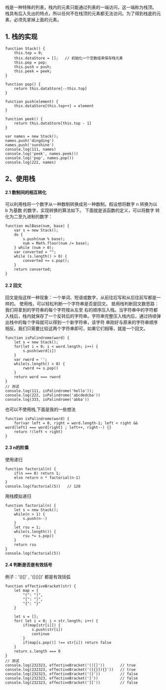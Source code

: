栈是一种特殊的列表，栈内的元素只能通过列表的一端访问，这一端称为栈顶。
栈具有后入先出的特点，所以任何不在栈顶的元素都无法访问。为了得到栈底的元 素，必须先拿掉上面的元素。
## 1. 栈的实现
```
function Stack() {
	this.top = 0;
	this.dataStore = [];   // 初始化一个空数组来保存栈元素
	this.pop = pop;
	this.push = push;
	this.peek = peek;
}

function pop() {
	return this.dataStore[--this.top]
}

function push(element) {
	this.dataStore[this.top++] = element
}

function peek() {
	return this.dataStore[this.top - 1]
}

var names = new Stack();
names.push('dingding')
names.push('sunshine')
console.log(111, names)
console.log('peek', names.peek())
console.log('pop', names.pop())
console.log(222, names)
```

## 2、使用栈
#### 2.1 数制间的相互转化
可以利用栈将一个数字从一种数制转换成另一种数制。假设想将数字 n 转换为以 b 为基数 的数字，实现转换的算法如下。
下面就是该函数的定义，可以将数字 转化为二至九进制的数字：
```
function mulBase(num, base) { 
	var s = new Stack(); 
	do {
		s.push(num % base); 
		num = Math.floor(num /= base); 
	} while (num > 0);
	var converted = ""; 
	while (s.length() > 0) {
		converted += s.pop(); 
	}
	return converted; 
}
```
#### 2.2 回文
回文是指这样一种现象：一个单词、短语或数字，从前往后写和从后往前写都是一样的。
使用栈，可以轻松判断一个字符串是否是回文。
抵用栈判断回文数思路：我们将拿到的字符串的每个字符按从左至 右的顺序压入栈。当字符串中的字符都入栈后，栈内就保存了一个反转后的字符串。字符串完整压入栈内后，通过持续弹出栈中的每个字母就可以得到一个新字符串，该字符 串刚好与原来的字符串顺序相反。我们只需要比较这两个字符串即可，如果它们相等，就是一个回文。
```
function isPalindrome(word) {
	let s = new Stack();
	for(let i = 0; i < word.length; i++) {
		s.push(word[i])
	}
	var rword = '';
	while(s.length() > 0) {
		rword += s.pop()
	}
	return word === rword
}
// 测试
console.log(111, isPalindrome('hello'));
console.log(222, isPalindrome('abcdedcba'))
console.log(333, isPalindrome('abba'))
```
也可以不使用栈,下面是我的一些想法
```
function isPalindrome(word) {
	for(var left = 0, right = word.length-1; left < right && word[left] === word[right] ; left++, right--) {}
	return !(left < right)
}
```
#### 2.3 n的阶乘
使用递归
```
function factorial(n) {
	if(n === 0) return 1;
	else return n * factorial(n-1)
}
console.log(factorial(5))   // 120
```
用栈模拟递归
```
function factorial(n) {
	let s = new Stack();
	while(n > 1) {
		s.push(n--)
	}
	let rsu = 1;
	while(s.length()) {
		rsu *= s.pop()
	}
	return rsu
}
console.log(factorial(5))
```
#### 2.4 判断是否是有效括号
例子：'()[]' ,  '([{}])' 都是有效括弧
```
function effectiveBracket(str) {
	let map = {
		"(": ")",
		"[": "]",
		"{": "}"
	}
	
	let s = [];
	for( let i = 0; i < str.length; i++) {
		if(map[str[i]]) {
			s.push(str[i])
			continue
		}
		if(map[s.pop()] !== str[i]) return false
	}
	return s.length === 0
}
// 测试
console.log(232323, effectiveBracket('()[]'))       // true
console.log(232323, effectiveBracket('([{}]){}'))   // true
console.log(232323, effectiveBracket('(}'))         // false
console.log(232323, effectiveBracket(']'))          // false
console.log(232323, effectiveBracket(']['))         // false
```

